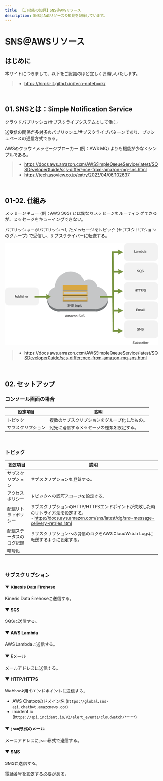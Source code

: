 ```yaml
---
title: 【IT技術の知見】SNS＠AWSリソース
description: SNS＠AWSリソースの知見を記録しています。
---
```


# SNS＠AWSリソース

## はじめに

本サイトにつきまして、以下をご認識のほど宜しくお願いいたします。

> - https://hiroki-it.github.io/tech-notebook/

<br>

## 01. SNSとは：Simple Notification Service

クラウドパブリッシュ/サブスクライブシステムとして働く。

送受信の関係が多対多のパブリッシュ/サブスクライブパターンであり、プッシュベースの通信方式である。

AWSのクラウドメッセージブローカー (例：AWS MQ) よりも機能が少なくシンプルである。

> - https://docs.aws.amazon.com/AWSSimpleQueueService/latest/SQSDeveloperGuide/sqs-difference-from-amazon-mq-sns.html
> - https://tech.asoview.co.jp/entry/2022/04/06/102637

<br>

## 01-02. 仕組み

メッセージキュー (例：AWS SQS) とは異なりメッセージをルーティングできるが、メッセージをキューイングできない。

パブリッシャーがパブリッシュしたメッセージをトピック (サブスクリプションのグループ) で受信し、サブスクライバーに転送する。

![SNSとは](https://raw.githubusercontent.com/hiroki-it/tech-notebook-images/master/images/SNSとは.png)

> - https://docs.aws.amazon.com/AWSSimpleQueueService/latest/SQSDeveloperGuide/sqs-difference-from-amazon-mq-sns.html

<br>

## 02. セットアップ

### コンソール画面の場合

| 設定項目           | 説明                                           |
| ------------------ | ---------------------------------------------- |
| トピック           | 複数のサブスクリプションをグループ化したもの。 |
| サブスクリプション | 宛先に送信するメッセージの種類を設定する。     |

<br>

### トピック

| 設定項目                 | 説明                                                                                                                                                                |
| ------------------------ | ------------------------------------------------------------------------------------------------------------------------------------------------------------------- |
| サブスクリプション       | サブスクリプションを登録する。                                                                                                                                      |
| アクセスポリシー         | トピックへの認可スコープを設定する。                                                                                                                                |
| 配信リトライポリシー     | サブスクリプションのHTTP/HTTPSエンドポイントが失敗した時のリトライ方法を設定する。<br>- https://docs.aws.amazon.com/sns/latest/dg/sns-message-delivery-retries.html |
| 配信ステータスのログ記録 | サブスクリプションへの発信のログをAWS CloudWatch Logsに転送するように設定する。                                                                                     |
| 暗号化                   |                                                                                                                                                                     |

<br>

### サブスクリプション

#### ▼ Kinesis Data Firehose

Kinesis Data Firehoseに送信する。

#### ▼ SQS

SQSに送信する。

#### ▼ AWS Lambda

AWS Lambdaに送信する。

#### ▼ Eメール

メールアドレスに送信する。

#### ▼ HTTP/HTTPS

Webhook用のエンドポイントに送信する。

- AWS Chatbotのドメイン名 (`https://global.sns-api.chatbot.amazonaws.com`)
- incident.io (`https://api.incident.io/v2/alert_events/cloudwatch/*****`)

#### ▼ `json`形式のメール

メースアドレスに`json`形式で送信する。

#### ▼ SMS

SMSに送信する。

電話番号を設定する必要がある。

<br>
